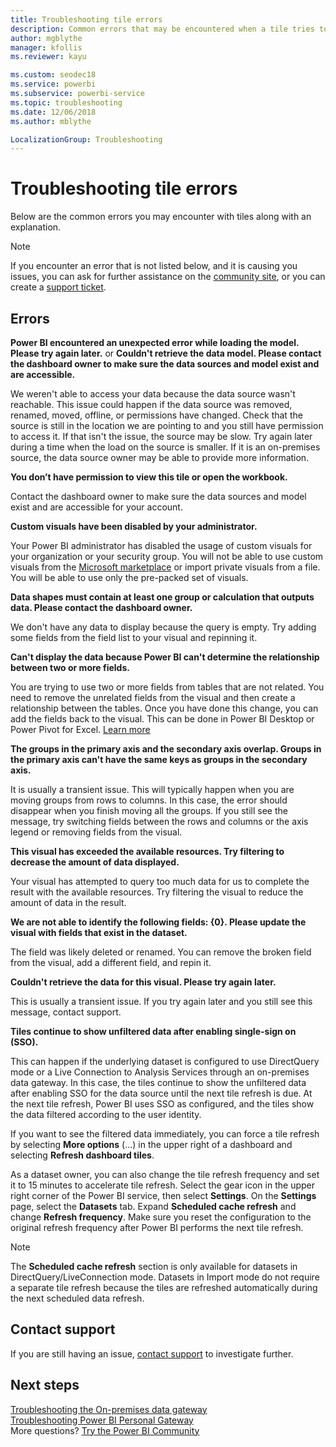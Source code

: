 ```yaml
---
title: Troubleshooting tile errors
description: Common errors that may be encountered when a tile tries to refresh in Power BI
author: mgblythe
manager: kfollis
ms.reviewer: kayu

ms.custom: seodec18
ms.service: powerbi
ms.subservice: powerbi-service
ms.topic: troubleshooting
ms.date: 12/06/2018
ms.author: mblythe

LocalizationGroup: Troubleshooting
---
```

# Troubleshooting tile errors
Below are the common errors you may encounter with tiles along with an explanation.

> [!NOTE]
> If you encounter an error that is not listed below, and it is causing you issues, you can ask for further assistance on the [community site](https://community.powerbi.com/), or you can create a [support ticket](https://powerbi.microsoft.com/support/).
> 
> 

## Errors
**Power BI encountered an unexpected error while loading the model. Please try again later.**
or
**Couldn't retrieve the data model. Please contact the dashboard owner to make sure the data sources and model exist and are accessible.**

We weren't able to access your data because the data source wasn't reachable. This issue could happen if the data source was removed, renamed, moved, offline, or permissions have changed. Check that the source is still in the location we are pointing to and you still have permission to access it. If that isn't the issue, the source may be slow. Try again later during a time when the load on the source is smaller. If it is an on-premises source, the data source owner may be able to provide more information.

**You don’t have permission to view this tile or open the workbook.**

Contact the dashboard owner to make sure the data sources and model exist and are accessible for your account.

**Custom visuals have been disabled by your administrator.**

Your Power BI administrator has disabled the usage of custom visuals for your organization or your security group. 
You will not be able to use custom visuals from the [Microsoft marketplace](https://appsource.microsoft.com/marketplace/apps?page=1&product=power-bi-visuals) or import private visuals from a file. You will be able to use only the pre-packed set of visuals.


**Data shapes must contain at least one group or calculation that outputs data. Please contact the dashboard owner.**

We don't have any data to display because the query is empty. Try adding some fields from the field list to your visual and repinning it.

**Can't display the data because Power BI can't determine the relationship between two or more fields.**

You are trying to use two or more fields from tables that are not related. You need to remove the unrelated fields from the visual and then create a relationship between the tables. Once you have done this change, you can add the fields back to the visual. This can be done in Power BI Desktop or Power Pivot for Excel. [Learn more](desktop-create-and-manage-relationships.md)

**The groups in the primary axis and the secondary axis overlap. Groups in the primary axis can't have the same keys as groups in the secondary axis.**

It is usually a transient issue. This will typically happen when you are moving groups from rows to columns. In this case, the error should disappear when you finish moving all the groups. If you still see the message, try switching fields between the rows and columns or the axis legend or removing fields from the visual.  

**This visual has exceeded the available resources. Try filtering to decrease the amount of data displayed.**

Your visual has attempted to query too much data for us to complete the result with the available resources. Try filtering the visual to reduce the amount of data in the result.

**We are not able to identify the following fields: {0}. Please update the visual with fields that exist in the dataset.**

The field was likely deleted or renamed. You can remove the broken field from the visual, add a different field, and repin it.

**Couldn't retrieve the data for this visual. Please try again later.**

This is usually a transient issue. If you try again later and you still see this message, contact support.

**Tiles continue to show unfiltered data after enabling single-sign on (SSO).**

This can happen if the underlying dataset is configured to use DirectQuery mode or a Live Connection to Analysis Services through an on-premises data gateway. In this case, the tiles continue to show the unfiltered data after enabling SSO for the data source until the next tile refresh is due. At the next tile refresh, Power BI uses SSO as configured, and the tiles show the data filtered according to the user identity. 

If you want to see the filtered data immediately, you can force a tile refresh by selecting **More options** (...) in the upper right of a dashboard and selecting **Refresh dashboard tiles**.

As a dataset owner, you can also change the tile refresh frequency and set it to 15 minutes to accelerate tile refresh. Select the gear icon in the upper right corner of the Power BI service, then select **Settings**. On the **Settings** page, select the **Datasets** tab. Expand **Scheduled cache refresh** and change **Refresh frequency**. Make sure you reset the configuration to the original refresh frequency after Power BI performs the next tile refresh.

> [!NOTE]
> The **Scheduled cache refresh** section is only available for datasets in DirectQuery/LiveConnection mode. Datasets in Import mode do not require a separate tile refresh because the tiles are refreshed automatically during the next scheduled data refresh.

## Contact support
If you are still having an issue, [contact support](https://support.powerbi.com) to investigate further.

## Next steps
[Troubleshooting the On-premises data gateway](service-gateway-onprem-tshoot.md)  
[Troubleshooting Power BI Personal Gateway](service-admin-troubleshooting-power-bi-personal-gateway.md)  
More questions? [Try the Power BI Community](https://community.powerbi.com/)

